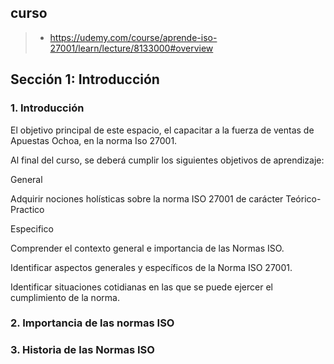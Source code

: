 
## curso
>- https://udemy.com/course/aprende-iso-27001/learn/lecture/8133000#overview


## Sección 1: Introducción

### 1. Introducción
<p>
El objetivo principal de este espacio, el capacitar a la fuerza de ventas de Apuestas Ochoa, en la norma Iso 27001.
</p>
<p>
Al final del curso, se deberá cumplir los siguientes objetivos de aprendizaje:
</p>
<p>
General 
</p>
<p>
Adquirir nociones holísticas sobre la norma ISO 27001 de carácter Teórico- Practico
</p>
<p>
Especifico 
</p>
<p>
Comprender el contexto general e importancia de las Normas ISO.
</p>
<p>
Identificar aspectos generales y específicos de la Norma ISO 27001.
</p>
<p>
Identificar situaciones cotidianas en las que se puede ejercer el cumplimiento de la norma. 
</p>

### 2. Importancia de las normas ISO

### 3. Historia de las Normas ISO

